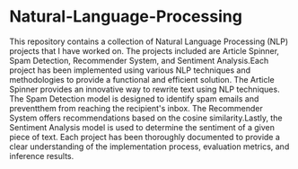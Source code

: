 # Natural-Language-Processing
This repository contains a collection of Natural Language Processing (NLP) projects that I have worked on. The projects included are Article Spinner, Spam Detection, Recommender System, and Sentiment Analysis.Each project has been implemented using various NLP techniques and methodologies to provide a functional and efficient solution. The Article Spinner provides an innovative way to rewrite text using NLP techniques. The Spam Detection model is designed to identify spam emails and preventthem from reaching the recipient's inbox. The Recommender System offers recommendations based on the cosine similarity.Lastly, the Sentiment Analysis model is used to determine the sentiment of a given piece of text. Each project has been thoroughly documented to provide a clear understanding of the implementation process, evaluation metrics, and inference results.

